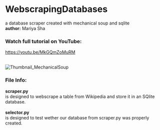 # WebscrapingDatabases
a database scraper created with mechanical soup and sqlite
<br>
<b>author:</b> Mariya Sha
<br>
### Watch full tutorial on YouTube:
https://youtu.be/MkGQmZoMuRM
<br>
<br>

![Thumbnail_MechanicalSoup](https://user-images.githubusercontent.com/32107652/144741272-1142dffa-7111-4edd-a8f5-3567b364ad1a.png)
<br>
### File Info:
<b>scraper.py</b> 
<br>
is designed to webscrape a table from Wikipedia and store it in an SQlite database.
<br>
<br>
<b>selector.py</b> 
<br>
is designed to test wether our database from scraper.py was properly created.
<br>
